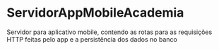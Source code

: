# ServidorAppMobileAcademia
Servidor para aplicativo mobile, contendo as rotas para as requisições HTTP feitas pelo app e a persistência dos dados no banco
